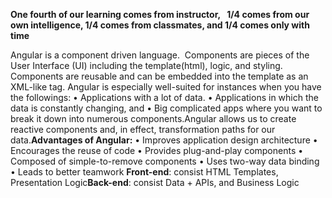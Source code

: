 **One fourth of our learning comes from instructor,   1/4 comes from our own intelligence, 1/4 comes from classmates, and 1/4 comes only with time**

Angular is a component driven language.  Components are pieces of the User Interface (UI) including the template(html), logic, and styling. Components are reusable and can be embedded into the template as an XML-like tag. Angular is especially well-suited for instances when you have the followings:
• Applications with a lot of data.
• Applications in which the data is constantly changing, and
• Big complicated apps where you want to break it down into numerous components.Angular allows us to create reactive components and, in effect, transformation paths for our data.**Advantages of Angular:**
• Improves application design architecture
• Encourages the reuse of code
• Provides plug-and-play components
• Composed of simple-to-remove components
• Uses two-way data binding
• Leads to better teamwork
**Front-end**: consist HTML Templates, Presentation Logic**Back-end**: consist Data + APIs, and Business Logic
